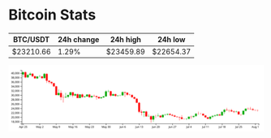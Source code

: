 # Bitcoin Stats

BTC/USDT|24h change|24h high|24h low|
|---|---|---|---|
|$23210.66|1.29%|$23459.89|$22654.37|

<img src="./chart.svg">
